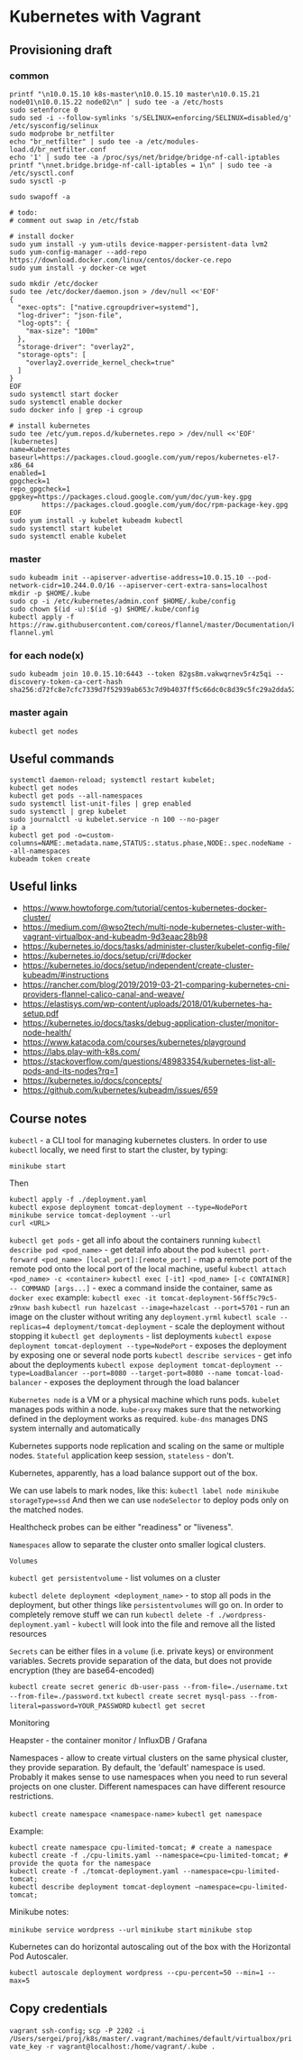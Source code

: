 # Kubernetes with Vagrant

## Provisioning draft

### common
~~~
printf "\n10.0.15.10 k8s-master\n10.0.15.10 master\n10.0.15.21 node01\n10.0.15.22 node02\n" | sudo tee -a /etc/hosts
sudo setenforce 0
sudo sed -i --follow-symlinks 's/SELINUX=enforcing/SELINUX=disabled/g' /etc/sysconfig/selinux
sudo modprobe br_netfilter
echo "br_netfilter" | sudo tee -a /etc/modules-load.d/br_netfilter.conf
echo '1' | sudo tee -a /proc/sys/net/bridge/bridge-nf-call-iptables
printf "\nnet.bridge.bridge-nf-call-iptables = 1\n" | sudo tee -a /etc/sysctl.conf
sudo sysctl -p

sudo swapoff -a

# todo:
# comment out swap in /etc/fstab

# install docker
sudo yum install -y yum-utils device-mapper-persistent-data lvm2
sudo yum-config-manager --add-repo https://download.docker.com/linux/centos/docker-ce.repo
sudo yum install -y docker-ce wget

sudo mkdir /etc/docker
sudo tee /etc/docker/daemon.json > /dev/null <<'EOF'
{
  "exec-opts": ["native.cgroupdriver=systemd"],
  "log-driver": "json-file",
  "log-opts": {
    "max-size": "100m"
  },
  "storage-driver": "overlay2",
  "storage-opts": [
    "overlay2.override_kernel_check=true"
  ]
}
EOF
sudo systemctl start docker
sudo systemctl enable docker
sudo docker info | grep -i cgroup

# install kubernetes
sudo tee /etc/yum.repos.d/kubernetes.repo > /dev/null <<'EOF'
[kubernetes]
name=Kubernetes
baseurl=https://packages.cloud.google.com/yum/repos/kubernetes-el7-x86_64
enabled=1
gpgcheck=1
repo_gpgcheck=1
gpgkey=https://packages.cloud.google.com/yum/doc/yum-key.gpg
        https://packages.cloud.google.com/yum/doc/rpm-package-key.gpg
EOF
sudo yum install -y kubelet kubeadm kubectl
sudo systemctl start kubelet
sudo systemctl enable kubelet
~~~

### master
~~~
sudo kubeadm init --apiserver-advertise-address=10.0.15.10 --pod-network-cidr=10.244.0.0/16 --apiserver-cert-extra-sans=localhost
mkdir -p $HOME/.kube
sudo cp -i /etc/kubernetes/admin.conf $HOME/.kube/config
sudo chown $(id -u):$(id -g) $HOME/.kube/config
kubectl apply -f https://raw.githubusercontent.com/coreos/flannel/master/Documentation/kube-flannel.yml
~~~

### for each node(x)
~~~
sudo kubeadm join 10.0.15.10:6443 --token 82gs8m.vakwqrnev5r4z5qi --discovery-token-ca-cert-hash sha256:d72fc8e7cfc7339d7f52939ab653c7d9b4037ff5c66dc0c8d39c5fc29a2dda52
~~~

### master again
~~~
kubectl get nodes
~~~

## Useful commands

~~~
systemctl daemon-reload; systemctl restart kubelet;
kubectl get nodes
kubectl get pods --all-namespaces
sudo systemctl list-unit-files | grep enabled
sudo systemctl | grep kubelet
sudo journalctl -u kubelet.service -n 100 --no-pager
ip a
kubectl get pod -o=custom-columns=NAME:.metadata.name,STATUS:.status.phase,NODE:.spec.nodeName --all-namespaces
kubeadm token create
~~~

## Useful links

* https://www.howtoforge.com/tutorial/centos-kubernetes-docker-cluster/
* https://medium.com/@wso2tech/multi-node-kubernetes-cluster-with-vagrant-virtualbox-and-kubeadm-9d3eaac28b98
* https://kubernetes.io/docs/tasks/administer-cluster/kubelet-config-file/
* https://kubernetes.io/docs/setup/cri/#docker
* https://kubernetes.io/docs/setup/independent/create-cluster-kubeadm/#instructions
* https://rancher.com/blog/2019/2019-03-21-comparing-kubernetes-cni-providers-flannel-calico-canal-and-weave/
* https://elastisys.com/wp-content/uploads/2018/01/kubernetes-ha-setup.pdf
* https://kubernetes.io/docs/tasks/debug-application-cluster/monitor-node-health/
* https://www.katacoda.com/courses/kubernetes/playground
* https://labs.play-with-k8s.com/
* https://stackoverflow.com/questions/48983354/kubernetes-list-all-pods-and-its-nodes?rq=1
* https://kubernetes.io/docs/concepts/
* https://github.com/kubernetes/kubeadm/issues/659

## Course notes

`kubectl` - a CLI tool for managing kubernetes clusters.
In order to use `kubectl` locally, we need first to start the cluster, by typing:

~~~
minikube start
~~~

Then

~~~
kubectl apply -f ./deployment.yaml
kubectl expose deployment tomcat-deployment --type=NodePort
minikube service tomcat-deployment --url
curl <URL>
~~~

`kubectl get pods` - get all info about the containers running
`kubectl describe pod <pod_name>` - get detail info about the pod
`kubectl port-forward <pod_name> [local_port]:[remote_port]` - map a remote port of the remote pod onto the local port of the local machine, useful
`kubectl attach <pod_name> -c <container>`
`kubectl exec [-it] <pod_name> [-c CONTAINER] -- COMMAND [args...]` - exec a command inside the container, same as `docker exec`
    example:
    `kubectl exec -it tomcat-deployment-56ff5c79c5-z9nxw bash`
`kubectl run hazelcast --image=hazelcast --port=5701` - run an image on the cluster without writing any `deployment.yrml`
`kubectl scale --replicas=4 deployment/tomcat-deployment` - scale the deployment without stopping it
`kubectl get deployments` - list deployments
`kubectl expose deployment tomcat-deployment --type=NodePort` - exposes the deployment by exposing one or several node ports
`kubectl describe services` - get info about the deployments
`kubectl expose deployment tomcat-deployment --type=LoadBalancer --port=8080 --target-port=8080 --name tomcat-load-balancer` - exposes the deployment through the load balancer

`Kubernetes node` is a VM or a physical machine which runs pods.
`kubelet` manages pods within a node.
`kube-proxy` makes sure that the networking defined in the deployment works as required.
`kube-dns` manages DNS system internally and automatically

Kubernetes supports node replication and scaling on the same or multiple nodes.
`Stateful` application keep session, `stateless` - don't.

Kubernetes, apparently, has a load balance support out of the box.

We can use labels to mark nodes, like this:
`kubectl label node minikube storageType=ssd`
And then we can use `nodeSelector` to deploy pods only on the matched nodes.

Healthcheck probes can be either "readiness" or "liveness".

`Namespaces` allow to separate the cluster onto smaller logical clusters.

`Volumes`

`kubectl get persistentvolume` - list volumes on a cluster

`kubectl delete deployment <deployment_name>` - to stop all pods in the deployment, but other things like `persistentvolumes` will go on.
In order to completely remove stuff we can run
`kubectl delete -f ./wordpress-deployment.yaml` - `kubectl` will look into the file and remove all the listed resources

`Secrets` can be either files in a `volume` (i.e. private keys) or environment variables.
Secrets provide separation of the data, but does not provide encryption (they are base64-encoded)

`kubectl create secret generic db-user-pass --from-file=./username.txt --from-file=./password.txt`
`kubectl create secret mysql-pass --from-literal=password=YOUR_PASSWORD`
`kubectl get secret`

Monitoring

Heapster - the container monitor / InfluxDB / Grafana

Namespaces - allow to create virtual clusters on the same physical cluster, they provide separation. By default, the 'default' namespace is used.
Probably it makes sense to use namespaces when you need to run several projects on one cluster. Different namespaces can have different resource restrictions.

`kubectl create namespace <namespace-name>`
`kubectl get namespace`

Example:
~~~
kubectl create namespace cpu-limited-tomcat; # create a namespace
kubectl create -f ./cpu-limits.yaml --namespace=cpu-limited-tomcat; # provide the quota for the namespace
kubectl create -f ./tomcat-deployment.yaml --namespace=cpu-limited-tomcat;
kubectl describe deployment tomcat-deployment —namespace=cpu-limited-tomcat;
~~~

Minikube notes:

`minikube service wordpress --url`
`minikube start`
`minikube stop`

Kubernetes can do horizontal autoscaling out of the box with the Horizontal Pod Autoscaler.

`kubectl autoscale deployment wordpress --cpu-percent=50 --min=1 --max=5`

## Copy credentials

`vagrant ssh-config;`
`scp -P 2202 -i /Users/sergei/proj/k8s/master/.vagrant/machines/default/virtualbox/private_key -r vagrant@localhost:/home/vagrant/.kube .`
